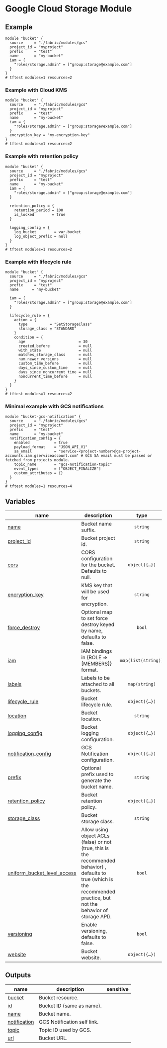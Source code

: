 # Google Cloud Storage Module
## Example

```hcl
module "bucket" {
  source     = "./fabric/modules/gcs"
  project_id = "myproject"
  prefix     = "test"
  name       = "my-bucket"
  iam = {
    "roles/storage.admin" = ["group:storage@example.com"]
  }
}
# tftest modules=1 resources=2
```

### Example with Cloud KMS

```hcl
module "bucket" {
  source     = "./fabric/modules/gcs"
  project_id = "myproject"
  prefix     = "test"
  name       = "my-bucket"
  iam = {
    "roles/storage.admin" = ["group:storage@example.com"]
  }
  encryption_key = "my-encryption-key"
}
# tftest modules=1 resources=2
```

### Example with retention policy

```hcl
module "bucket" {
  source     = "./fabric/modules/gcs"
  project_id = "myproject"
  prefix     = "test"
  name       = "my-bucket"
  iam = {
    "roles/storage.admin" = ["group:storage@example.com"]
  }

  retention_policy = {
    retention_period = 100
    is_locked        = true
  }

  logging_config = {
    log_bucket        = var.bucket
    log_object_prefix = null
  }
}
# tftest modules=1 resources=2
```

### Example with lifecycle rule

```hcl
module "bucket" {
  source     = "./fabric/modules/gcs"
  project_id = "myproject"
  prefix     = "test"
  name      = "my-bucket"

  iam = {
    "roles/storage.admin" = ["group:storage@example.com"]
  }

  lifecycle_rule = {
    action = {
      type          = "SetStorageClass"
      storage_class = "STANDARD"
    }
    condition = {
      age                        = 30
      created_before             = null
      with_state                 = null
      matches_storage_class      = null
      num_newer_versions         = null
      custom_time_before         = null
      days_since_custom_time     = null
      days_since_noncurrent_time = null
      noncurrent_time_before     = null
    }
  }
}
# tftest modules=1 resources=2
```
### Minimal example with GCS notifications
```hcl
module "bucket-gcs-notification" {
  source     = "./fabric/modules/gcs"
  project_id = "myproject"
  prefix     = "test"
  name       = "my-bucket"
  notification_config = {
    enabled           = true
    payload_format    = "JSON_API_V1"
    sa_email          = "service-<project-number>@gs-project-accounts.iam.gserviceaccount.com" # GCS SA email must be passed or fetched from projects module.
    topic_name        = "gcs-notification-topic"
    event_types       = ["OBJECT_FINALIZE"]
    custom_attributes = {}
  }
}
# tftest modules=1 resources=4
```
<!-- BEGIN TFDOC -->

## Variables

| name | description | type | required | default |
|---|---|:---:|:---:|:---:|
| [name](variables.tf#L89) | Bucket name suffix. | <code>string</code> | ✓ |  |
| [project_id](variables.tf#L117) | Bucket project id. | <code>string</code> | ✓ |  |
| [cors](variables.tf#L17) | CORS configuration for the bucket. Defaults to null. | <code title="object&#40;&#123;&#10;  origin          &#61; list&#40;string&#41;&#10;  method          &#61; list&#40;string&#41;&#10;  response_header &#61; list&#40;string&#41;&#10;  max_age_seconds &#61; number&#10;&#125;&#41;">object&#40;&#123;&#8230;&#125;&#41;</code> |  | <code>null</code> |
| [encryption_key](variables.tf#L28) | KMS key that will be used for encryption. | <code>string</code> |  | <code>null</code> |
| [force_destroy](variables.tf#L34) | Optional map to set force destroy keyed by name, defaults to false. | <code>bool</code> |  | <code>false</code> |
| [iam](variables.tf#L40) | IAM bindings in {ROLE => [MEMBERS]} format. | <code>map&#40;list&#40;string&#41;&#41;</code> |  | <code>&#123;&#125;</code> |
| [labels](variables.tf#L46) | Labels to be attached to all buckets. | <code>map&#40;string&#41;</code> |  | <code>&#123;&#125;</code> |
| [lifecycle_rule](variables.tf#L52) | Bucket lifecycle rule. | <code title="object&#40;&#123;&#10;  action &#61; object&#40;&#123;&#10;    type          &#61; string&#10;    storage_class &#61; string&#10;  &#125;&#41;&#10;  condition &#61; object&#40;&#123;&#10;    age                        &#61; number&#10;    created_before             &#61; string&#10;    with_state                 &#61; string&#10;    matches_storage_class      &#61; list&#40;string&#41;&#10;    num_newer_versions         &#61; string&#10;    custom_time_before         &#61; string&#10;    days_since_custom_time     &#61; string&#10;    days_since_noncurrent_time &#61; string&#10;    noncurrent_time_before     &#61; string&#10;  &#125;&#41;&#10;&#125;&#41;">object&#40;&#123;&#8230;&#125;&#41;</code> |  | <code>null</code> |
| [location](variables.tf#L74) | Bucket location. | <code>string</code> |  | <code>&#34;EU&#34;</code> |
| [logging_config](variables.tf#L80) | Bucket logging configuration. | <code title="object&#40;&#123;&#10;  log_bucket        &#61; string&#10;  log_object_prefix &#61; string&#10;&#125;&#41;">object&#40;&#123;&#8230;&#125;&#41;</code> |  | <code>null</code> |
| [notification_config](variables.tf#L94) | GCS Notification configuration. | <code title="object&#40;&#123;&#10;  enabled           &#61; bool&#10;  payload_format    &#61; string&#10;  topic_name        &#61; string&#10;  sa_email          &#61; string&#10;  event_types       &#61; list&#40;string&#41;&#10;  custom_attributes &#61; map&#40;string&#41;&#10;&#125;&#41;">object&#40;&#123;&#8230;&#125;&#41;</code> |  | <code>null</code> |
| [prefix](variables.tf#L107) | Optional prefix used to generate the bucket name. | <code>string</code> |  | <code>null</code> |
| [retention_policy](variables.tf#L122) | Bucket retention policy. | <code title="object&#40;&#123;&#10;  retention_period &#61; number&#10;  is_locked        &#61; bool&#10;&#125;&#41;">object&#40;&#123;&#8230;&#125;&#41;</code> |  | <code>null</code> |
| [storage_class](variables.tf#L131) | Bucket storage class. | <code>string</code> |  | <code>&#34;MULTI_REGIONAL&#34;</code> |
| [uniform_bucket_level_access](variables.tf#L141) | Allow using object ACLs (false) or not (true, this is the recommended behavior) , defaults to true (which is the recommended practice, but not the behavior of storage API). | <code>bool</code> |  | <code>true</code> |
| [versioning](variables.tf#L147) | Enable versioning, defaults to false. | <code>bool</code> |  | <code>false</code> |
| [website](variables.tf#L153) | Bucket website. | <code title="object&#40;&#123;&#10;  main_page_suffix &#61; string&#10;  not_found_page   &#61; string&#10;&#125;&#41;">object&#40;&#123;&#8230;&#125;&#41;</code> |  | <code>null</code> |

## Outputs

| name | description | sensitive |
|---|---|:---:|
| [bucket](outputs.tf#L17) | Bucket resource. |  |
| [id](outputs.tf#L28) | Bucket ID (same as name). |  |
| [name](outputs.tf#L37) | Bucket name. |  |
| [notification](outputs.tf#L46) | GCS Notification self link. |  |
| [topic](outputs.tf#L51) | Topic ID used by GCS. |  |
| [url](outputs.tf#L56) | Bucket URL. |  |

<!-- END TFDOC -->
